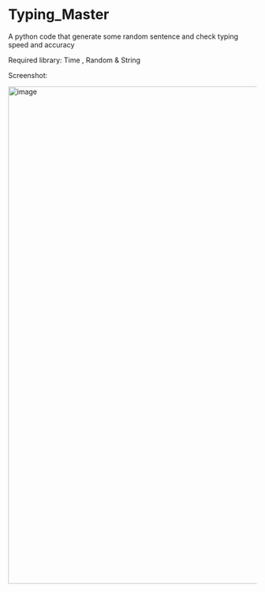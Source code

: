 # Typing_Master
A python code that generate some random sentence and check typing speed and accuracy

Required library: Time , Random & String

Screenshot: 

<img width="1835" height="1008" alt="image" src="https://github.com/user-attachments/assets/5c5d1337-68a3-40a6-b5ee-4a6091d1b97d" />
